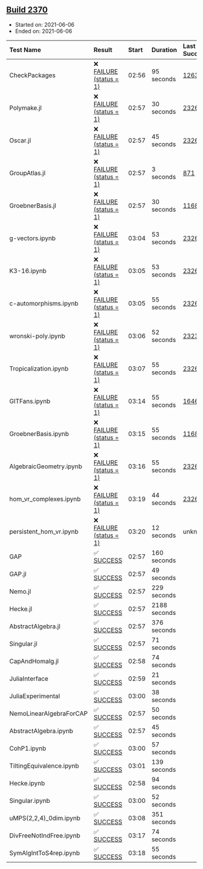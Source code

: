 ## [Build 2370](https://oscarci.mathematik.uni-kl.de/job/oscar-stable/2370/)

* Started on: 2021-06-06
* Ended on: 2021-06-06

| Test Name    | Result | Start | Duration | Last Success | First Failure |
|:-------------|:-------|:------|:---------|:-------------|:--------------|
| CheckPackages | ❌ [FAILURE (status = 1)](https://oscarci.mathematik.uni-kl.de/job/oscar-stable/2370/artifact/logs/build-2370/CheckPackages.log) | 02:56 | 95 seconds | [1263](https://oscarci.mathematik.uni-kl.de/job/oscar-stable/1263/) | [1264](https://oscarci.mathematik.uni-kl.de/job/oscar-stable/1264/) |
| Polymake.jl | ❌ [FAILURE (status = 1)](https://oscarci.mathematik.uni-kl.de/job/oscar-stable/2370/artifact/logs/build-2370/Polymake.jl.log) | 02:57 | 30 seconds | [2326](https://oscarci.mathematik.uni-kl.de/job/oscar-stable/2326/) | [2327](https://oscarci.mathematik.uni-kl.de/job/oscar-stable/2327/) |
| Oscar.jl | ❌ [FAILURE (status = 1)](https://oscarci.mathematik.uni-kl.de/job/oscar-stable/2370/artifact/logs/build-2370/Oscar.jl.log) | 02:57 | 45 seconds | [2326](https://oscarci.mathematik.uni-kl.de/job/oscar-stable/2326/) | [2327](https://oscarci.mathematik.uni-kl.de/job/oscar-stable/2327/) |
| GroupAtlas.jl | ❌ [FAILURE (status = 1)](https://oscarci.mathematik.uni-kl.de/job/oscar-stable/2370/artifact/logs/build-2370/GroupAtlas.jl.log) | 02:57 | 3 seconds | [871](https://oscarci.mathematik.uni-kl.de/job/oscar-stable/871/) | [872](https://oscarci.mathematik.uni-kl.de/job/oscar-stable/872/) |
| GroebnerBasis.jl | ❌ [FAILURE (status = 1)](https://oscarci.mathematik.uni-kl.de/job/oscar-stable/2370/artifact/logs/build-2370/GroebnerBasis.jl.log) | 02:57 | 30 seconds | [1168](https://oscarci.mathematik.uni-kl.de/job/oscar-stable/1168/) | [1169](https://oscarci.mathematik.uni-kl.de/job/oscar-stable/1169/) |
| g-vectors.ipynb | ❌ [FAILURE (status = 1)](https://oscarci.mathematik.uni-kl.de/job/oscar-stable/2370/artifact/logs/build-2370/g-vectors.ipynb.log) | 03:04 | 53 seconds | [2326](https://oscarci.mathematik.uni-kl.de/job/oscar-stable/2326/) | [2327](https://oscarci.mathematik.uni-kl.de/job/oscar-stable/2327/) |
| K3-16.ipynb | ❌ [FAILURE (status = 1)](https://oscarci.mathematik.uni-kl.de/job/oscar-stable/2370/artifact/logs/build-2370/K3-16.ipynb.log) | 03:05 | 53 seconds | [2326](https://oscarci.mathematik.uni-kl.de/job/oscar-stable/2326/) | [2327](https://oscarci.mathematik.uni-kl.de/job/oscar-stable/2327/) |
| c-automorphisms.ipynb | ❌ [FAILURE (status = 1)](https://oscarci.mathematik.uni-kl.de/job/oscar-stable/2370/artifact/logs/build-2370/c-automorphisms.ipynb.log) | 03:05 | 55 seconds | [2326](https://oscarci.mathematik.uni-kl.de/job/oscar-stable/2326/) | [2327](https://oscarci.mathematik.uni-kl.de/job/oscar-stable/2327/) |
| wronski-poly.ipynb | ❌ [FAILURE (status = 1)](https://oscarci.mathematik.uni-kl.de/job/oscar-stable/2370/artifact/logs/build-2370/wronski-poly.ipynb.log) | 03:06 | 52 seconds | [2323](https://oscarci.mathematik.uni-kl.de/job/oscar-stable/2323/) | [2324](https://oscarci.mathematik.uni-kl.de/job/oscar-stable/2324/) |
| Tropicalization.ipynb | ❌ [FAILURE (status = 1)](https://oscarci.mathematik.uni-kl.de/job/oscar-stable/2370/artifact/logs/build-2370/Tropicalization.ipynb.log) | 03:07 | 55 seconds | [2326](https://oscarci.mathematik.uni-kl.de/job/oscar-stable/2326/) | [2327](https://oscarci.mathematik.uni-kl.de/job/oscar-stable/2327/) |
| GITFans.ipynb | ❌ [FAILURE (status = 1)](https://oscarci.mathematik.uni-kl.de/job/oscar-stable/2370/artifact/logs/build-2370/GITFans.ipynb.log) | 03:14 | 55 seconds | [1646](https://oscarci.mathematik.uni-kl.de/job/oscar-stable/1646/) | [1647](https://oscarci.mathematik.uni-kl.de/job/oscar-stable/1647/) |
| GroebnerBasis.ipynb | ❌ [FAILURE (status = 1)](https://oscarci.mathematik.uni-kl.de/job/oscar-stable/2370/artifact/logs/build-2370/GroebnerBasis.ipynb.log) | 03:15 | 55 seconds | [1168](https://oscarci.mathematik.uni-kl.de/job/oscar-stable/1168/) | [1169](https://oscarci.mathematik.uni-kl.de/job/oscar-stable/1169/) |
| AlgebraicGeometry.ipynb | ❌ [FAILURE (status = 1)](https://oscarci.mathematik.uni-kl.de/job/oscar-stable/2370/artifact/logs/build-2370/AlgebraicGeometry.ipynb.log) | 03:16 | 55 seconds | [2326](https://oscarci.mathematik.uni-kl.de/job/oscar-stable/2326/) | [2327](https://oscarci.mathematik.uni-kl.de/job/oscar-stable/2327/) |
| hom_vr_complexes.ipynb | ❌ [FAILURE (status = 1)](https://oscarci.mathematik.uni-kl.de/job/oscar-stable/2370/artifact/logs/build-2370/hom_vr_complexes.ipynb.log) | 03:19 | 44 seconds | [2326](https://oscarci.mathematik.uni-kl.de/job/oscar-stable/2326/) | [2327](https://oscarci.mathematik.uni-kl.de/job/oscar-stable/2327/) |
| persistent_hom_vr.ipynb | ❌ [FAILURE (status = 1)](https://oscarci.mathematik.uni-kl.de/job/oscar-stable/2370/artifact/logs/build-2370/persistent_hom_vr.ipynb.log) | 03:20 | 12 seconds | unknown | unknown |
| GAP | ✅ [SUCCESS](https://oscarci.mathematik.uni-kl.de/job/oscar-stable/2370/artifact/logs/build-2370/GAP.log) | 02:57 | 160 seconds |  |  |
| GAP.jl | ✅ [SUCCESS](https://oscarci.mathematik.uni-kl.de/job/oscar-stable/2370/artifact/logs/build-2370/GAP.jl.log) | 02:57 | 49 seconds |  |  |
| Nemo.jl | ✅ [SUCCESS](https://oscarci.mathematik.uni-kl.de/job/oscar-stable/2370/artifact/logs/build-2370/Nemo.jl.log) | 02:57 | 229 seconds |  |  |
| Hecke.jl | ✅ [SUCCESS](https://oscarci.mathematik.uni-kl.de/job/oscar-stable/2370/artifact/logs/build-2370/Hecke.jl.log) | 02:57 | 2188 seconds |  |  |
| AbstractAlgebra.jl | ✅ [SUCCESS](https://oscarci.mathematik.uni-kl.de/job/oscar-stable/2370/artifact/logs/build-2370/AbstractAlgebra.jl.log) | 02:57 | 376 seconds |  |  |
| Singular.jl | ✅ [SUCCESS](https://oscarci.mathematik.uni-kl.de/job/oscar-stable/2370/artifact/logs/build-2370/Singular.jl.log) | 02:57 | 71 seconds |  |  |
| CapAndHomalg.jl | ✅ [SUCCESS](https://oscarci.mathematik.uni-kl.de/job/oscar-stable/2370/artifact/logs/build-2370/CapAndHomalg.jl.log) | 02:58 | 74 seconds |  |  |
| JuliaInterface | ✅ [SUCCESS](https://oscarci.mathematik.uni-kl.de/job/oscar-stable/2370/artifact/logs/build-2370/JuliaInterface.log) | 02:59 | 21 seconds |  |  |
| JuliaExperimental | ✅ [SUCCESS](https://oscarci.mathematik.uni-kl.de/job/oscar-stable/2370/artifact/logs/build-2370/JuliaExperimental.log) | 03:00 | 38 seconds |  |  |
| NemoLinearAlgebraForCAP | ✅ [SUCCESS](https://oscarci.mathematik.uni-kl.de/job/oscar-stable/2370/artifact/logs/build-2370/NemoLinearAlgebraForCAP.log) | 02:57 | 50 seconds |  |  |
| AbstractAlgebra.ipynb | ✅ [SUCCESS](https://oscarci.mathematik.uni-kl.de/job/oscar-stable/2370/artifact/logs/build-2370/AbstractAlgebra.ipynb.log) | 02:57 | 45 seconds |  |  |
| CohP1.ipynb | ✅ [SUCCESS](https://oscarci.mathematik.uni-kl.de/job/oscar-stable/2370/artifact/logs/build-2370/CohP1.ipynb.log) | 03:00 | 57 seconds |  |  |
| TiltingEquivalence.ipynb | ✅ [SUCCESS](https://oscarci.mathematik.uni-kl.de/job/oscar-stable/2370/artifact/logs/build-2370/TiltingEquivalence.ipynb.log) | 03:01 | 139 seconds |  |  |
| Hecke.ipynb | ✅ [SUCCESS](https://oscarci.mathematik.uni-kl.de/job/oscar-stable/2370/artifact/logs/build-2370/Hecke.ipynb.log) | 02:58 | 94 seconds |  |  |
| Singular.ipynb | ✅ [SUCCESS](https://oscarci.mathematik.uni-kl.de/job/oscar-stable/2370/artifact/logs/build-2370/Singular.ipynb.log) | 03:00 | 52 seconds |  |  |
| uMPS(2,2,4)_0dim.ipynb | ✅ [SUCCESS](https://oscarci.mathematik.uni-kl.de/job/oscar-stable/2370/artifact/logs/build-2370/uMPS-2-2-4-_0dim.ipynb.log) | 03:08 | 351 seconds |  |  |
| DivFreeNotIndFree.ipynb | ✅ [SUCCESS](https://oscarci.mathematik.uni-kl.de/job/oscar-stable/2370/artifact/logs/build-2370/DivFreeNotIndFree.ipynb.log) | 03:17 | 74 seconds |  |  |
| SymAlgIntToS4rep.ipynb | ✅ [SUCCESS](https://oscarci.mathematik.uni-kl.de/job/oscar-stable/2370/artifact/logs/build-2370/SymAlgIntToS4rep.ipynb.log) | 03:18 | 55 seconds |  |  |
